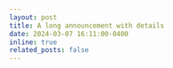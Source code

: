 ```yaml
---
layout: post
title: A long announcement with details
date: 2024-03-07 16:11:00-0400
inline: true
related_posts: false
---
```



